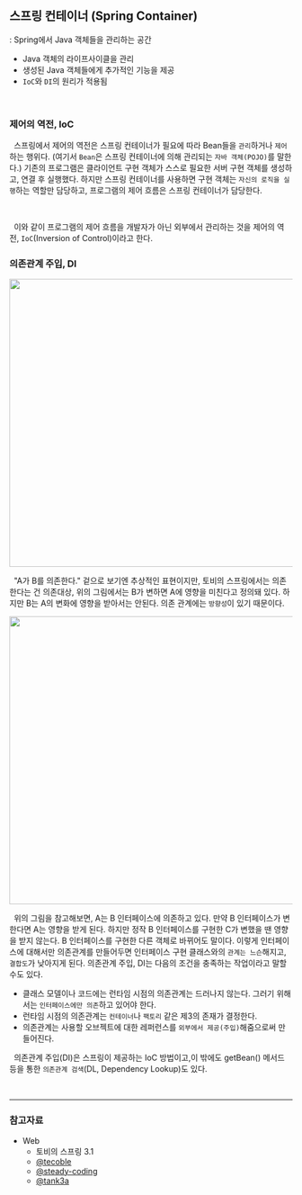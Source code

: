## **스프링 컨테이너** (Spring Container)

: Spring에서 Java 객체들을 관리하는 공간

- Java 객체의 라이프사이클을 관리
- 생성된 Java 객체들에게 추가적인 기능을 제공
- `IoC`와 `DI`의 원리가 적용됨

</br>

### **제어의 역전, IoC**

&nbsp; 스프링에서 제어의 역전은 스프링 컨테이너가 필요에 따라 Bean들을 `관리`하거나 `제어`하는 행위다.
(여기서 `Bean`은 스프링 컨테이너에 의해 관리되는 `자바 객체(POJO)`를 말한다.) 기존의 프로그램은 클라이언트 구현 객체가 스스로 필요한 서버 구현 객체를 생성하고, 연결 후 실행했다. 하지만 스프링 컨테이너를 사용하면 구현 객체는 `자신의 로직을 실행`하는 역할만 담당하고, 프로그램의 제어 흐름은 스프링 컨테이너가 담당한다.

</br>

&nbsp; 이와 같이 프로그램의 제어 흐름을 개발자가 아닌 외부에서 관리하는 것을 제어의 역전, `IoC`(Inversion of Control)이라고 한다.

### **의존관계 주입, DI**

<img src='../../resources/spring/di.png' width=512>

&nbsp; "A가 B를 의존한다." 겉으로 보기엔 추상적인 표현이지만, 토비의 스프링에서는 의존한다는 건 의존대상, 위의 그림에서는 B가 변하면 A에 영향을 미친다고 정의돼 있다. 하지만 B는 A의 변화에 영향을 받아서는 안된다. 의존 관계에는 `방향성`이 있기 때문이다.

<img src='../../resources/spring/di2.png' width=512>

&nbsp; 위의 그림을 참고해보면, A는 B 인터페이스에 의존하고 있다. 만약 B 인터페이스가 변한다면 A는 영향을 받게 된다. 하지만 정작 B 인터페이스를 구현한 C가 변했을 땐 영향을 받지 않는다. B 인터페이스를 구현한 다른 객체로 바뀌어도 말이다. 이렇게 인터페이스에 대해서만 의존관계를 만들어두면 인터페이스 구현 클래스와의 `관계는 느슨`해지고, `결합도`가 낮아지게 된다. 의존관계 주입, DI는 다음의 조건을 충족하는 작업이라고 말할 수도 있다.

- 클래스 모델이나 코드에는 런타임 시점의 의존관계는 드러나지 않는다. 그러기 위해서는 `인터페이스에만 의존`하고 있어야 한다.
- 런타임 시점의 의존관계는 `컨테이너`나 `팩토리` 같은 제3의 존재가 결정한다.
- 의존관계는 사용할 오브젝트에 대한 레퍼런스를 `외부에서 제공(주입)`해줌으로써 만들어진다.

&nbsp; 의존관계 주입(DI)은 스프링이 제공하는 IoC 방법이고,이 밖에도 getBean() 메서드 등을 통한 `의존관계 검색`(DL, Dependency Lookup)도 있다.

</br>

---

### **참고자료**

- Web
  - 토비의 스프링 3.1
  - [@tecoble](https://tecoble.techcourse.co.kr/post/2021-04-27-dependency-injection/)
  - [@steady-coding](https://steady-coding.tistory.com/458)
  - [@tank3a](https://velog.io/@tank3a/스프링-컨테이너와-스프링-빈)
